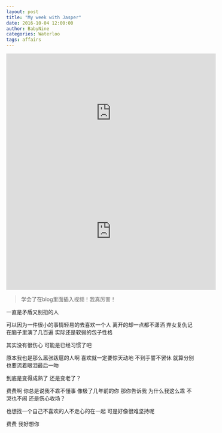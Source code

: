 ```yaml
---
layout: post
title: "My week with Jasper"
date: 2016-10-04 12:00:00
author: BabyNine
categories: Waterloo
tags: affairs
---
```


<iframe width="560" height="315" src="https://www.youtube.com/embed/yeTUpvzmxJg" frameborder="0" allowfullscreen></iframe>

<iframe width="560" height="315" src="https://www.youtube.com/embed/Mw09nozaXtE" frameborder="0" allowfullscreen></iframe>

> 学会了在blog里面插入视频！我真厉害！

一直是矛盾又别扭的人

可以因为一件很小的事情轻易的去喜欢一个人 离开的却一点都不潇洒 弃女复仇记在脑子里演了几百遍 实际还是软弱的包子性格

其实没有很伤心 可能是已经习惯了吧

原本我也是那么嚣张跋扈的人啊 喜欢就一定要惊天动地 不到手誓不罢休 就算分别也要流着眼泪最后一吻

到底是变得成熟了 还是变老了？

费费啊 你总是说我不乖不懂事 像极了几年前的你 那你告诉我 为什么我这么乖 不哭也不闹 还是伤心收场？

也想找一个自己不喜欢的人不走心的在一起 可是好像很难坚持呢

费费 我好想你 
